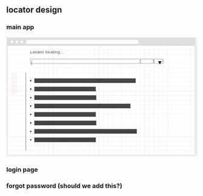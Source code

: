 ## locator design

### main app
![main](main.png "main")

### login page

### forgot password (should we add this?)
